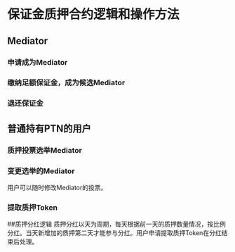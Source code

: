 # 保证金质押合约逻辑和操作方法

## Mediator
### 申请成为Mediator
### 缴纳足额保证金，成为候选Mediator
### 退还保证金

## 普通持有PTN的用户
### 质押投票选举Mediator

### 变更选举的Mediator
用户可以随时修改Mediator的投票。
### 提取质押Token

##质押分红逻辑
质押分红以天为周期，每天根据前一天的质押数量情况，按比例分红。当天新增加的质押第二天才能参与分红。用户申请提取质押Token在分红结束后处理。